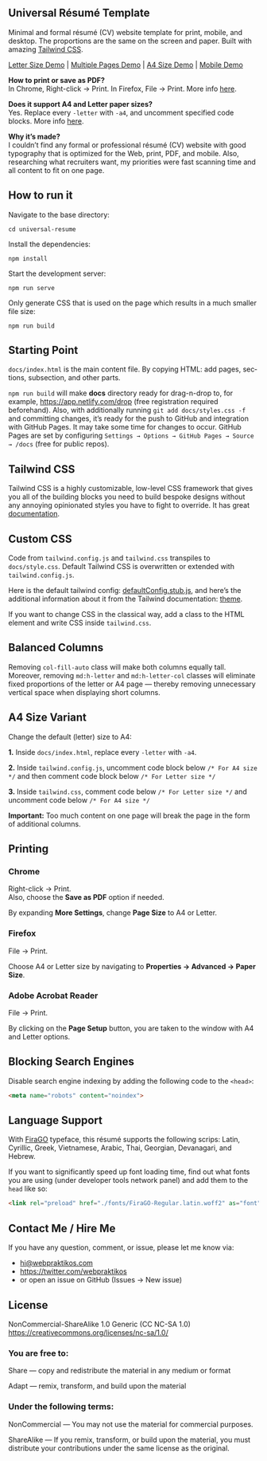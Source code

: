 Universal Résumé Template
---------

Minimal and formal résumé (CV) website template for print, mobile, and desktop. The proportions are the same on the screen and paper. Built with amazing [Tailwind CSS](https://tailwindcss.com/).

[Letter Size Demo](https://universal-resume.netlify.com/) | [Multiple Pages Demo](https://universal-resume-pages.netlify.com/) | [A4 Size Demo](https://universal-resume-a4.netlify.com/) | [Mobile Demo](https://www.responsinator.com/?url=https%3A%2F%2Funiversal-resume-pages.netlify.com%2F)

**How to print or save as PDF?**  
In Chrome, Right-click → Print. In Firefox, File → Print. More info [here](#printing).

**Does it support A4 and Letter paper sizes?**  
Yes. Replace every `-letter` with `-a4`, and uncomment specified code blocks. More info [here](#a4-size-variant).

**Why it’s made?**  
I couldn’t find any formal or professional résumé (CV) website with good typography that is optimized for the Web, print, PDF, and mobile. Also, researching what recruiters want, my priorities were fast scanning time and all content to fit on one page.

How to run it
---------

Navigate to the base directory:

```
cd universal-resume
```

Install the dependencies:

```
npm install
```

Start the development server:

```
npm run serve
```

Only generate CSS that is used on the page which results in a much smaller file size:

```
npm run build
```

Starting Point
---------

`docs/index.html` is the main content file. By copying HTML: add pages, sec­tions, subsection, and other parts.

`npm run build` will make **docs** directory ready for drag-n-drop to, for example, https://app.netlify.com/drop (free registration required beforehand). Also, with additionally running `git add docs/styles.css -f` and committing changes, it’s ready for the push to GitHub and integration with GitHub Pages. It may take some time for changes to occur. GitHub Pages are set by configuring `Settings → Options → GitHub Pages → Source → /docs` (free for public repos).

Tailwind CSS
---------

Tailwind CSS is a highly customizable, low-level CSS framework that gives you all of the building blocks you need to build bespoke designs without any annoying opinionated styles you have to fight to override. It has great [documentation](https://tailwindcss.com/docs/installation).

Custom CSS
---------

Code from `tailwind.config.js` and `tailwind.css` transpiles to `docs/style.css`. Default Tailwind CSS is overwritten or extended with `tailwind.config.js`.

Here is the default tailwind config: [defaultConfig.stub.js](https://github.com/tailwindcss/tailwindcss/blob/master/stubs/defaultConfig.stub.js), and here’s the additional information about it from the Tailwind documentation: [theme](https://tailwindcss.com/docs/theme/#app).

If you want to change CSS in the classical way, add a class to the HTML element and write CSS inside `tailwind.css`.

Balanced Columns
---------

Removing `col-fill-auto` class will make both columns equally tall. Moreover, removing `md:h-letter` and `md:h-letter-col` classes will eliminate fixed proportions of the letter or A4 page — thereby removing unnecessary vertical space when displaying short columns.

A4 Size Variant
---------

Change the default (letter) size to A4:

**1.** Inside `docs/index.html`, replace every `-letter` with `-a4`.

**2.** Inside `tailwind.config.js`, uncomment code block below `/* For A4 size */` and then comment code block below `/* For Letter size */`

**3.** Inside `tailwind.css`, comment code below `/* For Letter size */` and uncomment code below `/* For A4 size */`

**Important:** Too much content on one page will break the page in the form of additional columns.

Printing
---------

### Chrome

Right-click → Print.  
Also, choose the **Save as PDF** option if needed.

By expanding **More Settings**, change **Page Size** to A4 or Letter.

### Firefox

File → Print.

Choose A4 or Letter size by navigating to **Properties → Advanced → Paper Size**.

### Adobe Acrobat Reader

File → Print.

By clicking on the **Page Setup** button, you are taken to the window with A4 and Letter options.

Blocking Search Engines
---------

Disable search engine indexing by adding the following code to the `<head>`:

```html
<meta name="robots" content="noindex">
```

Language Support
---------

With [FiraGO](https://github.com/bBoxType/FiraGO) typeface, this résumé supports the following scrips: Latin, Cyrillic, Greek, Vietnamese, Arabic, Thai, Georgian, Devanagari, and Hebrew.

If you want to significantly speed up font loading time, find out what fonts you are using (under developer tools network panel) and add them to the `head` like so:

```html
<link rel="preload" href="./fonts/FiraGO-Regular.latin.woff2" as="font" crossorigin="anonymous">
```

Contact Me / Hire Me
---------

If you have any question, comment, or issue, please let me know via:
- hi@webpraktikos.com
- https://twitter.com/webpraktikos
- or open an issue on GitHub (Issues → New issue)

License
---------

NonCommercial-ShareAlike 1.0 Generic (CC NC-SA 1.0)  
https://creativecommons.org/licenses/nc-sa/1.0/

### You are free to:

Share — copy and redistribute the material in any medium or format  

Adapt — remix, transform, and build upon the material

### Under the following terms:

NonCommercial — You may not use the material for commercial purposes.

ShareAlike — If you remix, transform, or build upon the material, you must distribute your contributions under the same license as the original.
